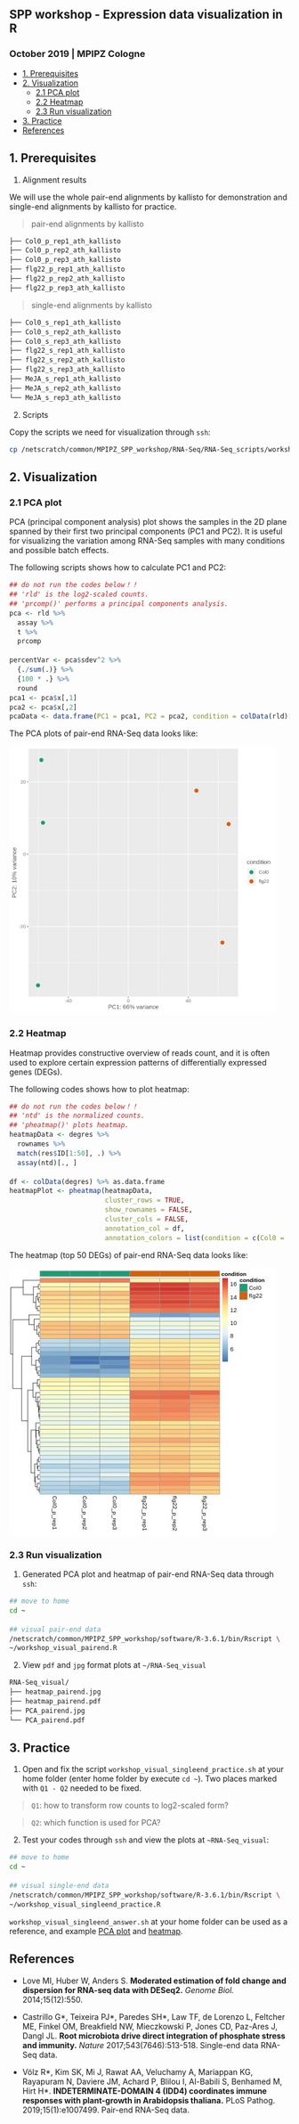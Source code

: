 ## SPP workshop - Expression data visualization in R
###  October 2019 | MPIPZ Cologne

<!-- content start -->

- [1. Prerequisites](#1-prerequisites)
- [2. Visualization](#2-visualization)
    - [2.1 PCA plot](#21-pca-plot)
    - [2.2 Heatmap](#22-heatmap)
    - [2.3 Run visualization](#23-run-visualization)
- [3. Practice](#3-practice)
- [References](#references)
    
<!-- content end -->

## 1. Prerequisites

1. Alignment results

We will use the whole pair-end alignments by kallisto for demonstration and single-end alignments by kallisto for practice. 

> pair-end alignments by kallisto

```bash
├── Col0_p_rep1_ath_kallisto
├── Col0_p_rep2_ath_kallisto
├── Col0_p_rep3_ath_kallisto
├── flg22_p_rep1_ath_kallisto
├── flg22_p_rep2_ath_kallisto
├── flg22_p_rep3_ath_kallisto
```

> single-end alignments by kallisto

```bash
├── Col0_s_rep1_ath_kallisto
├── Col0_s_rep2_ath_kallisto
├── Col0_s_rep3_ath_kallisto
├── flg22_s_rep1_ath_kallisto
├── flg22_s_rep2_ath_kallisto
├── flg22_s_rep3_ath_kallisto
├── MeJA_s_rep1_ath_kallisto
├── MeJA_s_rep2_ath_kallisto
└── MeJA_s_rep3_ath_kallisto
```

2. Scripts

Copy the scripts we need for visualization through `ssh`:

```bash
cp /netscratch/common/MPIPZ_SPP_workshop/RNA-Seq/RNA-Seq_scripts/workshop_visual* ~
```

## 2. Visualization

### 2.1 PCA plot 

PCA (principal component analysis) plot shows the samples in the 2D plane spanned by their first two principal components (PC1 and PC2). It is useful for visualizing the variation among RNA-Seq samples with many conditions and possible batch effects.

The following scripts shows how to calculate PC1 and PC2:

```R
## do not run the codes below！！
## 'rld' is the log2-scaled counts.
## 'prcomp()' performs a principal components analysis.
pca <- rld %>%
  assay %>%
  t %>%
  prcomp

percentVar <- pca$sdev^2 %>%
  {./sum(.)} %>%
  {100 * .} %>%
  round
pca1 <- pca$x[,1]
pca2 <- pca$x[,2]
pcaData <- data.frame(PC1 = pca1, PC2 = pca2, condition = colData(rld)[, 1], ID = rownames(colData(rld)))
```

The PCA plots of pair-end RNA-Seq data looks like:

![PCA_pairend](res/PCA_pairend.jpg)

### 2.2 Heatmap

Heatmap provides constructive overview of reads count, and it is often used to explore certain expression patterns of differentially expressed genes (DEGs).

The following codes shows how to plot heatmap:

```R
## do not run the codes below！！
## 'ntd' is the normalized counts.
## 'pheatmap()' plots heatmap.
heatmapData <- degres %>%
  rownames %>%
  match(res$ID[1:50], .) %>%
  assay(ntd)[., ]

df <- colData(degres) %>% as.data.frame
heatmapPlot <- pheatmap(heatmapData,
                        cluster_rows = TRUE,
                        show_rownames = FALSE,
                        cluster_cols = FALSE,
                        annotation_col = df,
                        annotation_colors = list(condition = c(Col0 = '#1B9E77', flg22 = '#D95F02')))
```

The heatmap (top 50 DEGs) of pair-end RNA-Seq data looks like:

![heatmap_singleend](res/heatmap_pairend.jpg)

### 2.3 Run visualization

1. Generated PCA plot and heatmap of pair-end RNA-Seq data through `ssh`:

```bash
## move to home
cd ~

## visual pair-end data
/netscratch/common/MPIPZ_SPP_workshop/software/R-3.6.1/bin/Rscript \
~/workshop_visual_pairend.R
```

2. View `pdf` and `jpg` format plots at `~/RNA-Seq_visual`

```bash
RNA-Seq_visual/
├── heatmap_pairend.jpg
├── heatmap_pairend.pdf
├── PCA_pairend.jpg
└── PCA_pairend.pdf
```

## 3. Practice

1. Open and fix the script `workshop_visual_singleend_practice.sh` at your home folder (enter home folder by execute `cd ~`). Two places marked with `Q1 - Q2` needed to be fixed. 

> `Q1`: how to transform row counts to log2-scaled form?

> `Q2`: which function is used for PCA?

2. Test your codes through `ssh` and view the plots at `~RNA-Seq_visual`:

```bash
## move to home
cd ~

## visual single-end data
/netscratch/common/MPIPZ_SPP_workshop/software/R-3.6.1/bin/Rscript \
~/workshop_visual_singleend_practice.R
```

`workshop_visual_singleend_answer.sh` at your home folder can be used as a reference, and example [PCA plot](res/PCA_singleend.jpg) and [heatmap](res/heatmap_singleend.jpg).

## References

* Love MI, Huber W, Anders S. **Moderated estimation of fold change and dispersion for RNA-seq data with DESeq2.** *Genome Biol.* 2014;15(12):550.

* Castrillo G\*, Teixeira PJ\*, Paredes SH\*, Law TF, de Lorenzo L, Feltcher ME, Finkel OM, Breakfield NW, Mieczkowski P, Jones CD, Paz-Ares J, Dangl JL. **Root microbiota drive direct integration of phosphate stress and immunity.** *Nature* 2017;543(7646):513-518. Single-end data RNA-Seq data.

* Völz R\*, Kim SK, Mi J, Rawat AA, Veluchamy A, Mariappan KG, Rayapuram N, Daviere JM, Achard P, Blilou I, Al-Babili S, Benhamed M, Hirt H\*. **INDETERMINATE-DOMAIN 4 (IDD4) coordinates immune responses with plant-growth in Arabidopsis thaliana.** PLoS Pathog. 2019;15(1):e1007499. Pair-end RNA-Seq data.

